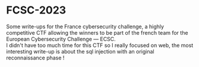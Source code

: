 # FCSC-2023
Some write-ups for the France cybersecurity challenge, a highly competitive CTF allowing the winners to be part of the french team for the European Cybersecurity Challenge — ECSC.  
I didn't have too much time for this CTF so I really focused on web, the most interesting write-up is about the sql injection with an original reconnaissance phase !
